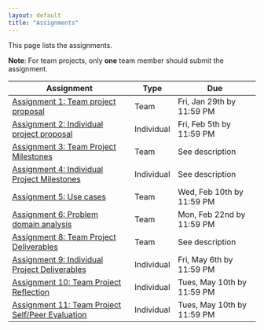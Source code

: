 ```yaml
---
layout: default
title: "Assignments"
---
```


This page lists the assignments.

**Note**: For team projects, only **one** team member should submit the assignment.

Assignment | Type | Due
---------- | ---- | ---
[Assignment 1: Team project proposal](assign01.html) | Team | Fri, Jan 29th by 11:59 PM
[Assignment 2: Individual project proposal](assign02.html) | Individual | Fri, Feb 5th by 11:59 PM
[Assignment 3: Team Project Milestones](assign03.html) | Team | See description
[Assignment 4: Individual Project Milestones](assign04.html) | Individual | See description
[Assignment 5: Use cases](assign05.html) | Team | Wed, Feb 10th by 11:59 PM
[Assignment 6: Problem domain analysis](assign06.html) | Team | Mon, Feb 22nd by 11:59 PM
[Assignment 8: Team Project Deliverables](assign08.html) | Team | See description
[Assignment 9: Individual Project Deliverables](assign09.html) | Individual | Fri, May 6th by 11:59 PM
[Assignment 10: Team Project Reflection](assign10.html) | Individual | Tues, May 10th by 11:59 PM
[Assignment 11: Team Project Self/Peer Evaluation](assign11.html) | Individual | Tues, May 10th by 11:59 PM

